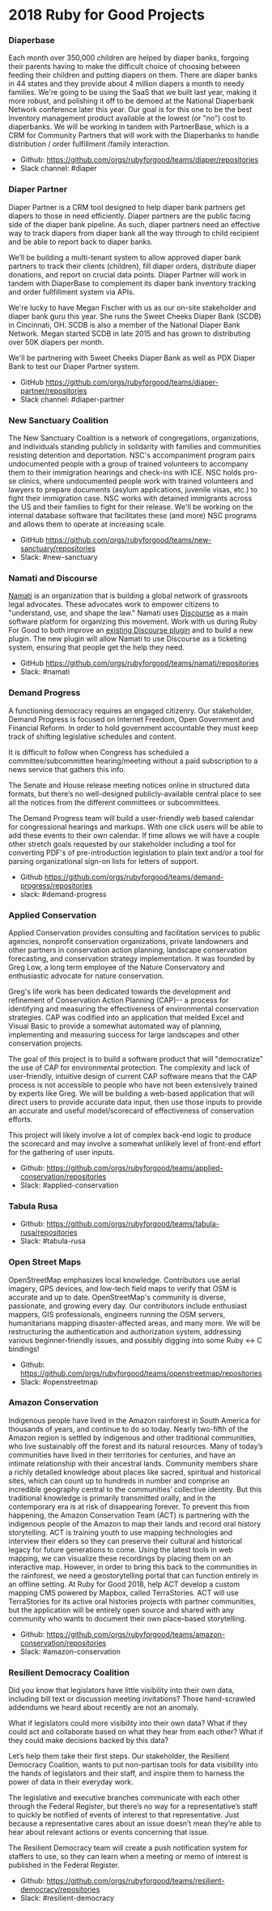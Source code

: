 # 2018 Ruby for Good Projects

### Diaperbase

Each month over 350,000 children are helped by diaper banks, forgoing their parents having to make the difficult choice of choosing between feeding their children and putting diapers on them. There are diaper banks in 44 states and they provide about 4 million diapers a month to needy families. We're going to be using the SaaS that we built last year, making it more robust, and polishing it off to be demoed at the National Diaperbank Network conference later this year. Our goal is for this one to be the best Inventory management product available at the lowest (or "no") cost to diaperbanks. We will be working in tandem with PartnerBase, which is a CRM for Community Partners that will work with the Diaperbanks to handle distribution / order fulfillment /family interaction.
 
* Github: https://github.com/orgs/rubyforgood/teams/diaper/repositories
* Slack channel: #diaper 

### Diaper Partner

Diaper Partner is a CRM tool designed to help diaper bank partners get diapers to those in need efficiently. Diaper partners are the public facing side of the diaper bank pipeline. As such, diaper partners need an effective way to track diapers from diaper bank all the way through to child recipient and be able to report back to diaper banks.

We’ll be building a multi-tenant system to allow approved diaper bank partners to track their clients (children), fill diaper orders, distribute diaper donations, and report on crucial data points. Diaper Partner will work in tandem with DiaperBase to complement its diaper bank inventory tracking and order fullfillment system via APIs.

We're lucky to have Megan Fischer with us as our on-site stakeholder and diaper bank guru this year. She runs the Sweet Cheeks Diaper Bank (SCDB) in Cincinnati, OH. SCDB is also a member of the National Diaper Bank Network. Megan started SCDB in late 2015 and has grown to distributing over 50K diapers per month.

We'll be partnering with Sweet Cheeks Diaper Bank as well as PDX Diaper Bank to test our Diaper Partner system.

* GitHub https://github.com/orgs/rubyforgood/teams/diaper-partner/repositories
* Slack channel: #diaper-partner

### New Sanctuary Coalition

The New Sanctuary Coalition is a network of congregations, organizations, and individuals standing publicly in solidarity with families and communities resisting detention and deportation. NSC's accompaniment program pairs undocumented people with a group of trained volunteers to accompany them to their immigration hearings and check-ins with ICE. NSC holds pro-se clinics, where undocumented people work with trained volunteers and lawyers to prepare documents (asylum applications, juvenile visas, etc.) to fight their immigration case.  NSC works with detained immigrants across the US and their families to fight for their release.  We'll be working on the internal database software that facilitates these (and more) NSC programs and allows them to operate at increasing scale.

* GitHub https://github.com/orgs/rubyforgood/teams/new-sanctuary/repositories
* Slack: #new-sanctuary


### Namati and Discourse


[Namati](https://namati.org/about/ourmission/) is an organization that is building a global network of grassroots legal advocates. These advocates work to empower citizens to "understand, use, and shape the law." Namati uses [Discourse](https://www.discourse.org) as a main software platform for organizing this movement. Work with us during Ruby For Good to both improve an [existing Discourse plugin](https://github.com/angusmcleod/discourse-events) and to build a new plugin. The new plugin will allow Namati to use Discourse as a ticketing system, ensuring that people get the help they need.

* GitHub https://github.com/orgs/rubyforgood/teams/namati/repositories
* Slack: #namati

### Demand Progress

A functioning democracy requires an engaged citizenry. Our stakeholder, Demand Progress is focused on Internet Freedom, Open Government and Financial Reform. In order to hold government accountable they must keep track of shifting legislative schedules and content.

It is difficult to follow when Congress has scheduled a committee/subcommittee hearing/meeting without a paid subscription to a news service that gathers this info.

The Senate and House release meeting notices online in structured data formats, but there’s no well-designed publicly-available central place to see all the notices from the different committees or subcommittees.

The Demand Progress team will build a user-friendly web based calendar for congressional hearings and markups. With one click users will be able to add these events to their own calendar. If time allows we will have a couple other stretch goals requested by our stakeholder including a tool for converting PDF's of pre-introduction legislation to plain text and/or a tool for parsing organizational sign-on lists for letters of support.

* Github https://github.com/orgs/rubyforgood/teams/demand-progress/repositories
* slack: #demand-progress


### Applied Conservation

Applied Conservation provides consulting and facilitation services to public agencies, nonprofit conservation organizations, private landowners and other partners in conservation action planning, landscape conservation forecasting, and conservation strategy implementation. It was founded by Greg Low, a long term employee of the Nature Conservatory and enthusiastic advocate for nature conservation.

Greg's life work has been dedicated towards the development and refinement of Conservation Action Planning (CAP)-- a process for identifying and measuring the effectiveness of environmental conservation strategies. CAP was codified into an application that melded Excel and Visual Basic to provide a somewhat automated way of planning, implementing and measuring success for large landscapes and other conservation projects.

The goal of this project is to build a software product that will "democratize" the use of CAP for environmental protection. The complexity and lack of user-friendly, intuitive design of current CAP software means that the CAP process is not accessible to people who have not been extensively trained by experts like Greg. We will be building a web-based application that will direct users to provide accurate data input, then use those inputs to provide an accurate and useful model/scorecard of effectiveness of conservation efforts. 

This project will likely involve a lot of complex back-end logic to produce the scorecard and may involve a somewhat unlikely level of front-end effort for the gathering of user inputs. 

* Github: https://github.com/orgs/rubyforgood/teams/applied-conservation/repositories
* Slack: #applied-conservation

### Tabula Rusa

* Github: https://github.com/orgs/rubyforgood/teams/tabula-rusa/repositories
* Slack: #tabula-rusa

### Open Street Maps

OpenStreetMap emphasizes local knowledge. Contributors use aerial imagery, GPS devices, and low-tech field maps to verify that OSM is accurate and up to date. OpenStreetMap's community is diverse, passionate, and growing every day. Our contributors include enthusiast mappers, GIS professionals, engineers running the OSM servers, humanitarians mapping disaster-affected areas, and many more. We will be restructuring the authentication and authorization system, addressing various beginner-friendly issues, and possibly digging into some Ruby <-> C bindings!

* Github: https://github.com/orgs/rubyforgood/teams/openstreetmap/repositories
* Slack: #openstreetmap


### Amazon Conservation

Indigenous people have lived in the Amazon rainforest in South America for thousands of years, and continue to do so today. Nearly two-fifth of the Amazon region is settled by indigenous and other traditional communities, who live sustainably off the forest and its natural resources. Many of today’s communities have lived in their territories for centuries, and have an intimate relationship with their ancestral lands. Community members share a richly detailed knowledge about places like sacred, spiritual and historical sites, which can count up to hundreds in number and comprise an incredible geography central to the communities’ collective identity. But this traditional knowledge is primarily transmitted orally, and in the contemporary era is at risk of disappearing forever. To prevent this from happening, the Amazon Conservation Team (ACT) is partnering with the indigenous people of the Amazon to map their lands and record oral history storytelling. ACT is training youth to use mapping technologies and interview their elders so they can preserve their cultural and historical legacy for future generations to come. Using the latest tools in web mapping, we can visualize these recordings by placing them on an interactive map. However, in order to bring this back to the communities in the rainforest, we need a geostorytelling portal that can function entirely in an offline setting. At Ruby for Good 2018, help ACT develop a custom mapping CMS powered by Mapbox, called TerraStories. ACT will use TerraStories for its active oral histories projects with partner communities, but the application will be entirely open source and shared with any community who wants to document their own place-based storytelling.

* Github: https://github.com/orgs/rubyforgood/teams/amazon-conservation/repositories
* Slack: #amazon-conservation

### Resilient Democracy Coalition

Did you know that legislators have little visibility into their own data, including bill text or discussion meeting invitations? Those hand-scrawled addendums we heard about recently are not an anomaly.

What if legislators could more visibility into their own data? What if they could act and collaborate based on what they hear from each other? What if they could make decisions backed by this data?

Let’s help them take their first steps. Our stakeholder, the Resilient Democracy Coalition, wants to put non-partisan tools for data visibility into the hands of legislators and their staff, and inspire them to harness the power of data in their everyday work.

The legislative and executive branches communicate with each other through the Federal Register, but there’s no way for a representative’s staff to quickly be notified of events of interest to that representative. Just because a representative cares about an issue doesn’t mean they’re able to hear about relevant actions or events concerning that issue.

The Resilient Democracy team will create a push notification system for staffers to use, so they can learn when a meeting or memo of interest is published in the Federal Register.

* Github: https://github.com/orgs/rubyforgood/teams/resilient-democracy/repositories
* Slack: #resilient-democracy
